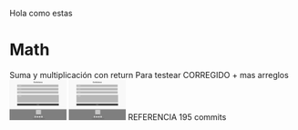 Hola como estas
# Math
Suma y multiplicación con return
Para testear CORREGIDO + mas arreglos
<br>
<img src="Images/LandingWireframe5.png" width="100"/>
<img src="Images/LandingWireframe5.png" width="100"/>
REFERENCIA 195 commits
